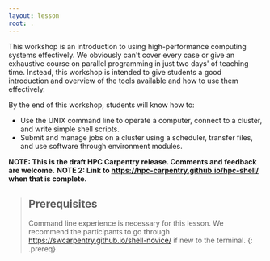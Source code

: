 ```yaml
---
layout: lesson
root: .
---
```


This workshop is an introduction to using high-performance computing systems effectively.
We obviously can't cover every case or give an exhaustive course on parallel programming in just two days' of teaching time.
Instead, this workshop is intended to give students a good introduction and overview of the tools available and how to use them effectively.

By the end of this workshop, students will know how to:

* Use the UNIX command line to operate a computer, connect to a cluster, and write simple shell scripts.
* Submit and manage jobs on a cluster using a scheduler, transfer files, and use software through environment modules.

**NOTE: This is the draft HPC Carpentry release. Comments and feedback are welcome.** 
**NOTE 2: Link to https://hpc-carpentry.github.io/hpc-shell/ when that is complete.**

> ## Prerequisites
>
> Command line experience is necessary for this lesson. We recommend the participants 
> to go through https://swcarpentry.github.io/shell-novice/ if new to the terminal. 
{: .prereq}

